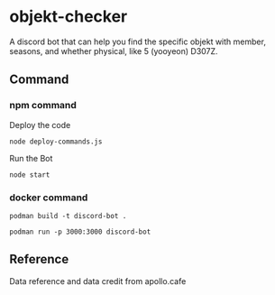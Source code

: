 # objekt-checker

A discord bot that can help you find the specific objekt with member, seasons, and whether physical, like 5 (yooyeon) D307Z.

## Command

### npm command

Deploy the code

```shell
node deploy-commands.js
```

Run the Bot

```shell
node start
```

### docker command

```shell
podman build -t discord-bot .

podman run -p 3000:3000 discord-bot
```

## Reference

Data reference and data credit from apollo.cafe

